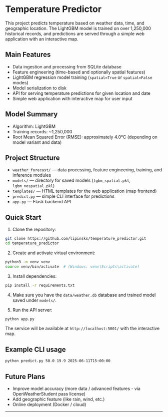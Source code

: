 # Temperature Predictor

This project predicts temperature based on weather data, time, and geographic location.
The LightGBM model is trained on over 1,250,000 historical records, and predictions are served through a simple web application with an interactive map.

## Main Features

- Data ingestion and processing from SQLite database
- Feature engineering (time-based and optionally spatial features)
- LightGBM regression model training (`spatial=True` or `spatial=False` modes)
- Model serialization to disk
- API for serving temperature predictions for given location and date
- Simple web application with interactive map for user input

## Model Summary

- Algorithm: LightGBM
- Training records: ~1,250,000
- Root Mean Squared Error (RMSE): approximately 4.0°C (depending on model variant and data)

## Project Structure

- `weather_forecast/` — data processing, feature engineering, training, and inference modules
- `models/` — directory for saved models (`lgbm_spatial.pkl`, `lgbm_nospatial.pkl`)
- `templates/` — HTML templates for the web application (map frontend)
- `predict.py` — simple CLI interface for predictions
- `app.py` — Flask backend API

## Quick Start

1. Clone the repository:

```bash
git clone https://github.com/lipinsks/temperature_predictor.git
cd temperature_predictor
```

2. Create and activate virtual environment:

```bash
python3 -m venv venv
source venv/bin/activate  # (Windows: venv\Scripts\activate)
```

3. Install dependencies:

```bash
pip install -r requirements.txt
```

4. Make sure you have the `data/weather.db` database and trained model saved under `models/`.

5. Run the API server:

```bash
python app.py
```

The service will be available at `http://localhost:5001/` with the interactive map.

## Example CLI usage

```bash
python predict.py 50.0 19.9 2025-06-11T15:00:00
```

## Future Plans

- Improve model accuracy (more data / advanced features - via OpenWeatherStudent pass license)
- Add geographic feature (like rain, wind, etc.)
- Online deployment (Docker / cloud)

---

